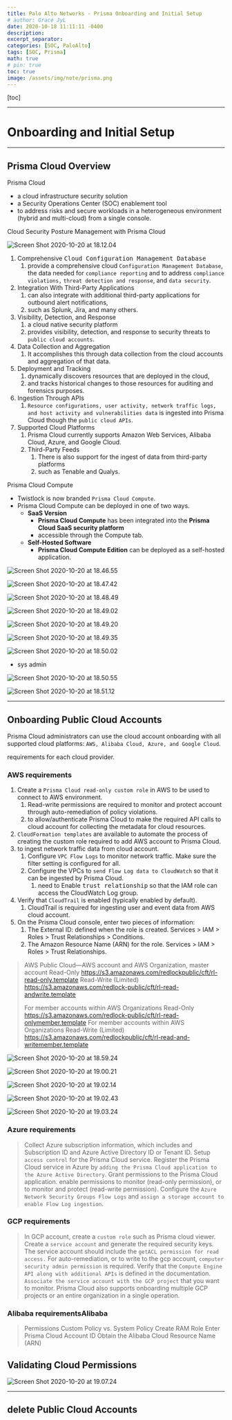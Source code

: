 ```yaml
---
title: Palo Alto Networks - Prisma Onboarding and Initial Setup
# author: Grace JyL
date: 2020-10-18 11:11:11 -0400
description:
excerpt_separator:
categories: [SOC, PaloAlto]
tags: [SOC, Prisma]
math: true
# pin: true
toc: true
image: /assets/img/note/prisma.png
---
```


[toc]

---

# Onboarding and Initial Setup

---

## Prisma Cloud Overview

Prisma Cloud
- a cloud infrastructure security solution
- a Security Operations Center (SOC) enablement tool
- to address risks and secure workloads in a heterogeneous environment (hybrid and multi-cloud) from a single console.

Cloud Security Posture Management with Prisma Cloud

![Screen Shot 2020-10-20 at 18.12.04](https://i.imgur.com/v8I7aDF.png)

1. Comprehensive <kbd>Cloud Configuration Management Database</kbd>
   1. provide a comprehensive cloud `Configuration Management Database`, the data needed for `compliance reporting` and to address `compliance violations,` `threat detection and response`, and `data security`.
2. Integration With Third-Party Applications
   1. can also integrate with additional third-party applications for outbound alert notifications,
   2. such as Splunk, Jira, and many others.
3. Visibility, Detection, and Response
   1. a cloud native security platform
   2. provides visibility, detection, and response to security threats to `public cloud accounts`.
4. Data Collection and Aggregation
   1. It accomplishes this through data collection from the cloud accounts and aggregation of that data.
5. Deployment and Tracking
   1. dynamically discovers resources that are deployed in the cloud,
   2. and tracks historical changes to those resources for auditing and forensics purposes.
6. Ingestion Through APIs
   1. `Resource configurations, user activity, network traffic logs, and host activity and vulnerabilities data` is ingested into Prisma Cloud though the `public cloud APIs`.
7. Supported Cloud Platforms
   1. Prisma Cloud currently supports Amazon Web Services, Alibaba Cloud, Azure, and Google Cloud.
   2. Third-Party Feeds
      1. There is also support for the ingest of data from third-party platforms
      2. such as Tenable and Qualys.


Prisma Cloud Compute
- Twistlock is now branded `Prisma Cloud Compute`.
- Prisma Cloud Compute can be deployed in one of two ways.
  - **SaaS Version**
    - **Prisma Cloud Compute** has been integrated into the **Prisma Cloud SaaS security platform**
    - accessible through the <knd>Compute tab</kbd>.
  - **Self-Hosted Software**
    - **Prisma Cloud Compute Edition** can be deployed as a self-hosted application.


![Screen Shot 2020-10-20 at 18.46.55](https://i.imgur.com/LGlL7xD.png)

![Screen Shot 2020-10-20 at 18.47.42](https://i.imgur.com/tXduNRe.png)

![Screen Shot 2020-10-20 at 18.48.49](https://i.imgur.com/IixaHoC.png)

![Screen Shot 2020-10-20 at 18.49.02](https://i.imgur.com/0QurNUH.png)

![Screen Shot 2020-10-20 at 18.49.20](https://i.imgur.com/pUeOALM.png)

![Screen Shot 2020-10-20 at 18.49.35](https://i.imgur.com/n0axXSN.png)

![Screen Shot 2020-10-20 at 18.50.02](https://i.imgur.com/dqf2kTd.png)

- sys admin

![Screen Shot 2020-10-20 at 18.50.55](https://i.imgur.com/VDXLJBk.png)

![Screen Shot 2020-10-20 at 18.51.12](https://i.imgur.com/xt7gsOL.png)


---

## Onboarding Public Cloud Accounts

Prisma Cloud administrators can use the cloud account onboarding with all supported cloud platforms: `AWS, Alibaba Cloud, Azure, and Google Cloud`.

requirements for each cloud provider.

### AWS requirements

1. Create a `Prisma Cloud read-only custom role` in AWS to be used to connect to AWS environment.
   1. Read-write permissions are required to monitor and protect account through auto-remediation of policy violations.
   2. to allow/authenticate Prisma Cloud to make the required API calls to cloud account for collecting the metadata for cloud resources.
2. `CloudFormation templates` are available to automate the process of creating the custom role required to add AWS account to Prisma Cloud.
3. to ingest network traffic data from cloud account.
   1. Configure `VPC Flow Logs` to monitor network traffic. Make sure the filter setting is configured for all.
   2. Configure the VPCs to `send Flow Log data to CloudWatch` so that it can be ingested by Prisma Cloud.
      1. need to Enable <kbd>trust relationship</kbd> so that the IAM role can access the CloudWatch Log group.
4. Verify that `CloudTrail` is enabled (typically enabled by default).
   1. CloudTrail is required for ingesting user and event data from AWS cloud account.
5. On the Prisma Cloud console, enter two pieces of information:
   1. The External ID: defined when the role is created. Services > IAM > Roles > Trust Relationships > Conditions.
   2. The Amazon Resource Name (ARN) for the role. Services > IAM > Roles > Trust Relationships.

> AWS Public Cloud—AWS account and AWS Organization,
> master account
> Read-Only https://s3.amazonaws.com/redlockpublic/cft/rl-read-only.template
> Read-Write (Limited) https://s3.amazonaws.com/redlock-public/cft/rl-read-andwrite.template
>
> For member accounts within AWS Organizations
> Read-Only https://s3.amazonaws.com/redlock-public/cft/rl-read-onlymember.template
> For member accounts within AWS Organizations
> Read-Write (Limited) https://s3.amazonaws.com/redlockpublic/cft/rl-read-and-writemember.template


![Screen Shot 2020-10-20 at 18.59.24](https://i.imgur.com/NTXuPfB.png)

![Screen Shot 2020-10-20 at 19.00.21](https://i.imgur.com/kpW3jrz.png)

![Screen Shot 2020-10-20 at 19.02.14](https://i.imgur.com/LFl5gvP.png)

![Screen Shot 2020-10-20 at 19.02.43](https://i.imgur.com/QRMMRkK.png)

![Screen Shot 2020-10-20 at 19.03.24](https://i.imgur.com/E2aa2cB.png)


### Azure requirements

> Collect Azure subscription information, which includes and Subscription ID and Azure Active Directory ID or Tenant ID.
> Setup `access control` for the Prisma Cloud service. Register the Prisma Cloud service in Azure by `adding the Prisma Cloud application to the Azure Active Directory`.
> Grant permissions to the Prisma Cloud application. enable permissions to monitor (read-only permission), or to monitor and protect (read-write permission).
> Configure the `Azure Network Security Groups Flow Logs` and `assign a storage account to enable Flow Log ingestion`.


### GCP requirements

> In GCP account, create a `custom role` such as Prisma cloud viewer.
> Create a `service account` and generate the required security keys.
> The service account should include the `getACL permission for read access.`
> For auto-remediation, or to write to the gcp account, `computer security admin permission` is required.
> Verify that the `Compute Engine API along with additional APIs` is defined in the documentation.
> `Associate the service account with the GCP project` that you want to monitor.
> Prisma Cloud also supports onboarding multiple GCP projects or an entire organization in a single operation.


### Alibaba requirementsAlibaba

> Permissions
> Custom Policy vs. System Policy
> Create RAM Role
> Enter Prisma Cloud Account ID
> Obtain the Alibaba Cloud Resource Name (ARN)


## Validating Cloud Permissions

![Screen Shot 2020-10-20 at 19.07.24](https://i.imgur.com/N1yDLjj.png)

---

## delete Public Cloud Accounts
